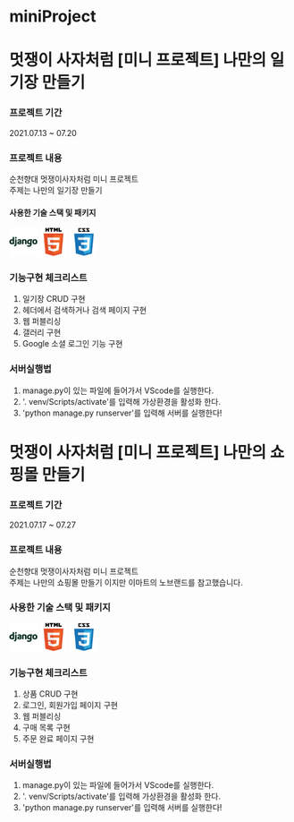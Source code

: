 # miniProject

# 멋쟁이 사자처럼 [미니 프로젝트] 나만의 일기장 만들기
### 프로젝트 기간
2021.07.13 ~ 07.20
### 프로젝트 내용
순천향대 멋쟁이사자처럼 미니 프로젝트 <br>
주제는 나만의 일기장 만들기

#### 사용한 기술 스택 및 패키지
<code><img height="50" src="https://raw.githubusercontent.com/github/explore/80688e429a7d4ef2fca1e82350fe8e3517d3494d/topics/django/django.png"></code>
<code><img height="50" src="https://raw.githubusercontent.com/github/explore/80688e429a7d4ef2fca1e82350fe8e3517d3494d/topics/html/html.png"></code>
<code><img height="50" src="https://raw.githubusercontent.com/github/explore/80688e429a7d4ef2fca1e82350fe8e3517d3494d/topics/css/css.png"></code>

### 기능구현 체크리스트
1. 일기장 CRUD 구현 <br>
2. 헤더에서 검색하거나 검색 페이지 구현 <br>
3. 웹 퍼블리싱 <br>
4. 갤러리  구현 <br>
5. Google 소셜 로그인 기능 구현 <br>

### 서버실행법
1. manage.py이 있는 파일에 들어가서 VScode를 실행한다. <br>
2. '. venv/Scripts/activate'를 입력해 가상환경을 활성화 한다. <br>
3. 'python manage.py runserver'를 입력해 서버를 실행한다!


# 멋쟁이 사자처럼 [미니 프로젝트] 나만의 쇼핑몰 만들기
### 프로젝트 기간
2021.07.17 ~ 07.27
### 프로젝트 내용
순천향대 멋쟁이사자처럼 미니 프로젝트 <br>
주제는 나만의 쇼핑몰 만들기 이지만 이마트의 노브랜드를 참고했습니다.

### 사용한 기술 스택 및 패키지
<code><img height="50" src="https://raw.githubusercontent.com/github/explore/80688e429a7d4ef2fca1e82350fe8e3517d3494d/topics/django/django.png"></code>
<code><img height="50" src="https://raw.githubusercontent.com/github/explore/80688e429a7d4ef2fca1e82350fe8e3517d3494d/topics/html/html.png"></code>
<code><img height="50" src="https://raw.githubusercontent.com/github/explore/80688e429a7d4ef2fca1e82350fe8e3517d3494d/topics/css/css.png"></code>

### 기능구현 체크리스트
1. 상품 CRUD 구현 <br>
2. 로그인, 회원가입 페이지 구현 <br>
3. 웹 퍼블리싱 <br>
4. 구매 목록 구현 <br>
5. 주문 완료 페이지 구현 <br>

### 서버실행법
1. manage.py이 있는 파일에 들어가서 VScode를 실행한다. <br>
2. '. venv/Scripts/activate'를 입력해 가상환경을 활성화 한다. <br>
3. 'python manage.py runserver'를 입력해 서버를 실행한다!

